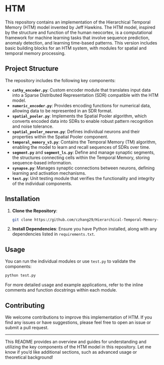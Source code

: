 # HTM

This repository contains an implementation of the Hierarchical Temporal Memory (HTM) model invented by Jeff Hawkins. The HTM model, inspired by the structure and function of the human neocortex, is a computational framework for machine learning tasks that involve sequence prediction, anomaly detection, and learning time-based patterns. This version includes basic building blocks for an HTM system, with modules for spatial and temporal memory processing.

## Project Structure

The repository includes the following key components:

- **`cathy_encoder.py`**: Custom encoder module that translates input data into a Sparse Distributed Representation (SDR) compatible with the HTM model.
- **`numeric_encoder.py`**: Provides encoding functions for numerical data, allowing data to be represented in an SDR format.
- **`spatial_pooler.py`**: Implements the Spatial Pooler algorithm, which converts encoded data into SDRs to enable robust pattern recognition and noise tolerance.
- **`spatial_pooler_neuron.py`**: Defines individual neurons and their properties within the Spatial Pooler component.
- **`temporal_memory_v3.py`**: Contains the Temporal Memory (TM) algorithm, enabling the model to learn and recall sequences of SDRs over time.
- **`segment.py`** and **`segment_ls.py`**: Define and manage synaptic segments, the structures connecting cells within the Temporal Memory, storing sequence-based information.
- **`synapse.py`**: Manages synaptic connections between neurons, defining learning and activation mechanisms.
- **`test.py`**: Unit testing module that verifies the functionality and integrity of the individual components.

## Installation

1. **Clone the Repository**:
   ```bash
   git clone https://github.com/czhang29/Hierarchical-Temporal-Memory-model.git
   ```

2. **Install Dependencies**: Ensure you have Python installed, along with any dependencies listed in `requirements.txt`.

## Usage

You can run the individual modules or use `test.py` to validate the components:
```bash
python test.py
```

For more detailed usage and example applications, refer to the inline comments and function docstrings within each module.

## Contributing

We welcome contributions to improve this implementation of HTM. If you find any issues or have suggestions, please feel free to open an issue or submit a pull request.

---

This README provides an overview and guides for understanding and utilizing the key components of the HTM model in this repository. Let me know if you’d like additional sections, such as advanced usage or theoretical background!
